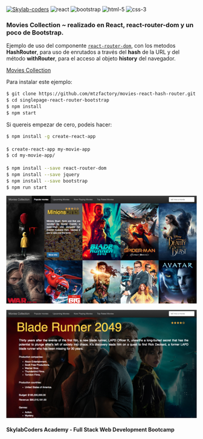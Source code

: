 [![Skylab-coders](https://mtzfactory.github.io/logos/png/skylab-coders.png)](http://www.skylabcoders.com/)
![react](https://mtzfactory.github.io/logos/png/react.png)
![bootstrap](https://mtzfactory.github.io/logos/png/bootstrap.png)
![html-5](https://mtzfactory.github.io/logos/png/html-5.png)
![css-3](https://mtzfactory.github.io/logos/png/css-3.png)

### Movies Collection ~ realizado en React, react-router-dom y un poco de Bootstrap.

Ejemplo de uso del componente [```react-router-dom```][react-router-dom], con los metodos **HashRouter**, para uso de enrutados a través del __hash__ de la URL y del método **withRouter**, para el acceso al objeto __history__ del navegador.

[Movies Collection](http://movies-collection.surge.sh)

Para instalar este ejemplo:

```bash
$ git clone https://github.com/mtzfactory/movies-react-hash-router.git
$ cd singlepage-react-router-bootstrap
$ npm install
$ npm start
```

Si quereis empezar de cero, podeis hacer:

```bash
$ npm install -g create-react-app

$ create-react-app my-movie-app
$ cd my-movie-app/

$ npm install --save react-router-dom
$ npm install --save jquery
$ npm install --save bootstrap
$ npm run start

```

![screenshoot-1](./img/screenshoot-1.png)

![screenshoot-2](./img/screenshoot-2.png)


#### SkylabCoders Academy - Full Stack Web Development Bootcamp

[create-react-app]: https://github.com/facebookincubator/create-react-app
[react-router-dom]: https://github.com/ReactTraining/react-router/tree/master/packages/react-router-dom
[hashrouter]: https://github.com/ReactTraining/react-router/blob/master/packages/react-router-dom/docs/api/HashRouter.md
[withrouter]: https://github.com/ReactTraining/react-router/blob/master/packages/react-router-dom/docs/api/withRouter.md